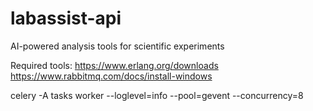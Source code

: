 # labassist-api
AI-powered analysis tools for scientific experiments

Required tools:
https://www.erlang.org/downloads
https://www.rabbitmq.com/docs/install-windows


celery -A tasks worker --loglevel=info --pool=gevent --concurrency=8
